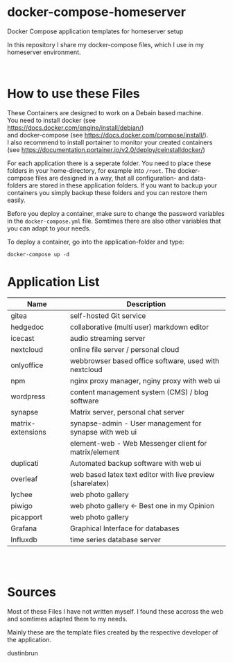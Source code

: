# docker-compose-homeserver
Docker Compose application templates for homeserver setup

In this repository I share my docker-compose files, which I use in my homeserver environment.

<br>

# How to use these Files
These Containers are designed to work on a Debain based machine.
<br>You need to install docker (see https://docs.docker.com/engine/install/debian/) 
<br>and docker-compose (see https://docs.docker.com/compose/install/). 
<br>I also recommend to install portainer to monitor your created containers (see https://documentation.portainer.io/v2.0/deploy/ceinstalldocker/)

For each application there is a seperate folder.
You need to place these folders in your home-directory, for example into `/root`. The docker-compose files are designed in a way, that all configuration- and data-folders are stored in these application folders. If you want to backup your containers you simply backup these folders and you can restore them easily.

Before you deploy a container, make sure to change the password variables in the `docker-compose.yml` file. Somtimes there are also other variables that you can adapt to your needs.

To deploy a container, go into the application-folder and type: 
```
docker-compose up -d
``` 


# Application List
| Name      | Description  |
| --------  | ------------ |
| gitea     | self-hosted Git service |
| hedgedoc  | collaborative (multi user) markdown editor |
| icecast   | audio streaming server |
| nextcloud | online file server / personal cloud |
| onlyoffice | webbrowser based office software, used with nextcloud 
| npm       | nginx proxy manager, nginy proxy with web ui |
| wordpress | content management system (CMS) / blog software |
| synapse   | Matrix server, personal chat server |
| matrix-extensions | synapse-admin - User management for synapse with web ui |
|                   | element-web - Web Messenger client for matrix/element |
| duplicati | Automated backup software with web ui |
| overleaf | web based latex text editor with live preview (sharelatex) |
| lychee | web photo gallery |
| piwigo | web photo gallery <- Best one in my Opinion |
| picapport | web photo gallery |
| Grafana | Graphical Interface for databases |
| Influxdb | time series database server |

<br><br>
# Sources
Most of these Files I have not written myself. I found these accross the web and somtimes adapted them to my needs. 

Mainly these are the template files created by the respective developer of the application. 

dustinbrun
